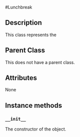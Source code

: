 #Lunchbreak

## Description

This class represents the 

## Parent Class

This does not have a parent class.

## Attributes
None

## Instance methods
### ```__init__```
The constructor of the object.

###


